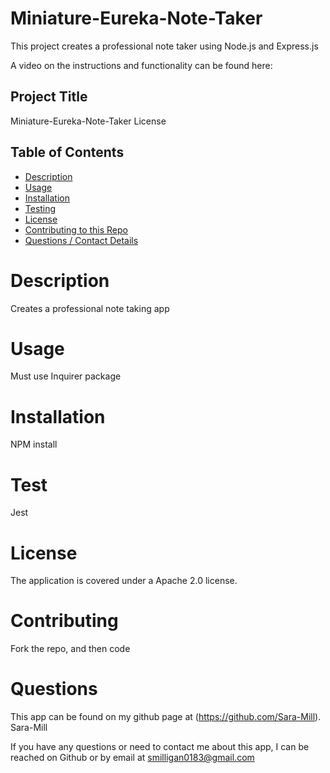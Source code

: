 # Miniature-Eureka-Note-Taker
This project creates a professional note taker using Node.js and Express.js

A video on the instructions and functionality can be found here: 

## Project Title
Miniature-Eureka-Note-Taker
License

## Table of Contents
  * [Description](#description)
  * [Usage](#usage)
  * [Installation](#installation)
  * [Testing](#test)
  * [License](#license)
  * [Contributing to this Repo](#contributing)
  * [Questions / Contact Details](#questions)

# Description
Creates a professional note taking app


# Usage
Must use Inquirer package


# Installation
NPM install


# Test
Jest


# License
The application is covered under a Apache 2.0 license.


# Contributing
Fork the repo, and then code


# Questions
This app can be found on my github page at (https://github.com/Sara-Mill). Sara-Mill

If you have any questions or need to contact me about this app, I can be reached on Github or by email at smilligan0183@gmail.com
